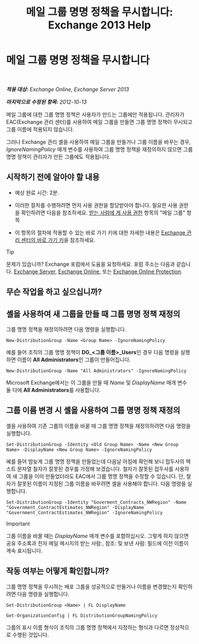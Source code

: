 ﻿---
title: '메일 그룹 명명 정책을 무시합니다: Exchange 2013 Help'
TOCTitle: 메일 그룹 명명 정책을 무시합니다
ms:assetid: 9eb23fc9-3f59-4d09-9077-85c89a051ee0
ms:mtpsurl: https://technet.microsoft.com/ko-kr/library/JJ218685(v=EXCHG.150)
ms:contentKeyID: 50482266
ms.date: 05/22/2018
mtps_version: v=EXCHG.150
ms.translationtype: MT
---

# 메일 그룹 명명 정책을 무시합니다

 

_**적용 대상:** Exchange Online, Exchange Server 2013_

_**마지막으로 수정된 항목:** 2012-10-13_

메일 그룹에 대한 그룹 명명 정책은 사용자가 만드는 그룹에만 적용됩니다. 관리자가 EAC(Exchange 관리 센터)를 사용하여 메일 그룹을 만들면 그룹 명명 정책이 무시되고 그룹 이름에 적용되지 않습니다.

그러나 Exchange 관리 셸을 사용하여 메일 그룹을 만들거나 그룹 이름을 바꾸는 경우, *IgnoreNamingPolicy* 매개 변수를 사용하여 그룹 명명 정책을 재정의하지 않으면 그룹 명명 정책이 관리자가 만든 그룹에도 적용됩니다.

## 시작하기 전에 알아야 할 내용

  - 예상 완료 시간: 2분.

  - 이러한 절차를 수행하려면 먼저 사용 권한을 할당받아야 합니다. 필요한 사용 권한을 확인하려면 다음을 참조하세요. [받는 사람에 게 사용 권한](recipients-permissions-exchange-2013-help.md) 항목의 "메일 그룹" 항목

  - 이 항목의 절차에 적용할 수 있는 바로 가기 키에 대한 자세한 내용은 [Exchange 관리 센터의 바로 가기 키](keyboard-shortcuts-in-the-exchange-admin-center-exchange-online-protection-help.md)을 참조하세요.


> [!TIP]
> 문제가 있습니까? Exchange 포럼에서 도움을 요청하세요. 포럼 주소는 다음과 같습니다. <A href="https://go.microsoft.com/fwlink/p/?linkid=60612">Exchange Server</A>, <A href="https://go.microsoft.com/fwlink/p/?linkid=267542">Exchange Online</A>, 또는 <A href="https://go.microsoft.com/fwlink/p/?linkid=285351">Exchange Online Protection</A>.



## 무슨 작업을 하고 싶으십니까?

## 셸을 사용하여 새 그룹을 만들 때 그룹 명명 정책 재정의

그룹 명명 정책을 재정의하려면 다음 명령을 실행합니다.

    New-DistributionGroup -Name <Group Name> -IgnoreNamingPolicy

예를 들어 조직의 그룹 명명 정책이 **DG\_\<그룹 이름\>\_Users**인 경우 다음 명령을 실행하면 이름이 **All Administrators**인 그룹이 만들어집니다.

    New-DistributionGroup -Name "All Administrators" -IgnoreNamingPolicy

Microsoft Exchange에서는 이 그룹을 만들 때 *Name* 및 *DisplayName* 매개 변수 둘 다에 **All Administrators**를 사용합니다.

## 그룹 이름 변경 시 셸을 사용하여 그룹 명명 정책 재정의

셸을 사용하여 기존 그룹의 이름을 바꿀 때 그룹 명명 정책을 재정의하려면 다음 명령을 실행합니다.

    Set-DistributionGroup -Identity <Old Group Name> -Name <New Group Name> -DisplayName <New Group Name> -IgnoreNamingPolicy

예를 들어 밤늦게 그룹 명명 정책을 만들었는데 다음날 아침에 확인해 보니 접두사의 텍스트 문자열 철자가 잘못된 경우를 가정해 보겠습니다. 철자가 잘못된 접두사를 사용하여 새 그룹을 이미 만들었더라도 EAC에서 그룹 명명 정책을 수정할 수 있습니다. 단, 철자가 잘못된 이름이 지정된 그룹 이름을 바꾸려면 셸을 사용해야 합니다. 다음 명령을 실행합니다.

    Set-DistributionGroup -Identity "Goverment_Contracts_NWRegion" -Name "Government_ContractEstimates_NWRegion" -DisplayName "Government_ContractEstimates_NWRegion" -IgnoreNamingPolicy


> [!IMPORTANT]
> 그룹 이름을 바꿀 때는 <EM>DisplayName</EM> 매개 변수를 포함하십시오. 그렇게 하지 않으면 공유 주소록과 전자 메일 메시지의 받는 사람:, 참조: 및 보낸 사람: 필드에 이전 이름이 계속 표시됩니다.



## 작동 여부는 어떻게 확인합니까?

그룹 명명 정책을 무시하는 배포 그룹을 성공적으로 만들거나 이름을 변경했는지 확인하려면 다음 명령을 실행합니다.

```
Get-DistributionGroup <Name> | FL DisplayName
```

```
Get-OrganizationConfig | FL DistributionGroupNamingPolicy
```

그룹의 표시 이름 형식이 조직의 그룹 명명 정책에서 지정하는 형식과 다르면 정상적으로 수행된 것입니다.

